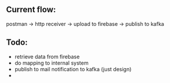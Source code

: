 ## Current flow:

postman -> http receiver -> upload to firebase -> publish to kafka

## Todo:

- retrieve data from firebase
- do mapping to internal system
- publish to mail notification to kafka (just design)
- 